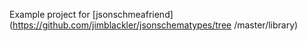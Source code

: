 Example project for
[jsonschmeafriend](https://github.com/jimblackler/jsonschematypes/tree /master/library)
